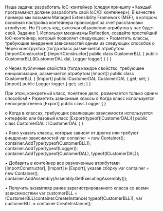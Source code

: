 
Наша задача: разработать IoC-контейнер (следуя принципу «Каждый программист должен разработать свой IoC/DI контейнер»).
В качестве примера мы возьмем Managed Extensibility Framework (MEF), в котором основная настройка контейнера происходит за счет расстановки атрибутов. 
Но (!) весь код, включая объявление атрибутов у нас будет свой.
Задание 1.
Используя механизмы Reflection, создайте простейший IoC-контейнер, который позволяет следующее:
•	Разметить классы, требующие внедрения зависимостей одним из следующих способов
o	Через конструктор (тогда класс размечается атрибутом [ImportConstructor])
[ImportConstructor]
public class CustomerBLL
{
    public CustomerBLL(ICustomerDAL dal, Logger logger)
    { }
}

o	Через публичные свойства (тогда каждое свойство, требующее инициализации,  размечается атрибутом [Import])
public class CustomerBLL
{
    [Import]
    public ICustomerDAL CustomerDAL { get; set; }
    [Import]
    public Logger logger { get; set; }
}

При этом, конкретный класс, понятное дело, размечается только одним способом!
•	Разметить зависимые классы
o	Когда класс используется непосредственно
[Export]
public class Logger
{ }

o	Когда в классах, требующих реализации зависимости используется интерфейс или базовый класс
[Export(typeof(ICustomerDAL))]
public class CustomerDAL : ICustomerDAL
{ }

•	Явно указать классы, которые зависят от других или требуют внедрения зависимостей
var container = new Container();
container.AddType(typeof(CustomerBLL));
container.AddType(typeof(Logger));
container.AddType(typeof(CustomerDAL), typeof(ICustomerDAL));

•	Добавить в контейнер все размеченные атрибутами [ImportConstructor], [Import] и [Export], указав сборку
var container = new Container();
container.AddAssembly(Assembly.GetExecutingAssembly());

•	Получить экземпляр ранее зарегистрированного класса со всеми зависимостями 
var customerBLL = (CustomerBLL)container.CreateInstance(
				typeof(CustomerBLL));
var customerBLL = container.CreateInstance<CustomerBLL>();

